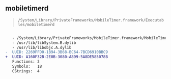 ## mobiletimerd

> `/System/Library/PrivateFrameworks/MobileTimer.framework/Executables/mobiletimerd`

```diff

   - /System/Library/PrivateFrameworks/MobileTimer.framework/MobileTimer
   - /usr/lib/libSystem.B.dylib
   - /usr/lib/libobjc.A.dylib
-  UUID: 2269FFD0-1B94-3B68-BC64-7BCD6910BBC9
+  UUID: A160F32B-2E0B-3080-A899-5A8DE585078B
   Functions: 3
   Symbols:   18
   CStrings:  4

```
